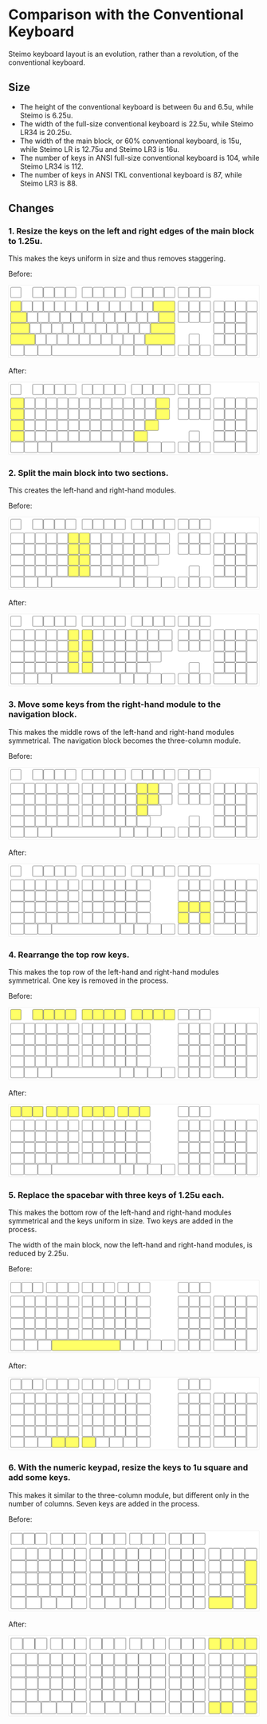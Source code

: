 # Comparison with the Conventional Keyboard

Steimo keyboard layout is an evolution, rather than a revolution, of the conventional keyboard.

## Size

* The height of the conventional keyboard is between 6u and 6.5u, while Steimo is 6.25u.
* The width of the full-size conventional keyboard is 22.5u, while Steimo LR34 is 20.25u.
* The width of the main block, or 60% conventional keyboard, is 15u, while Steimo LR is 12.75u and Steimo LR3 is 16u.
* The number of keys in ANSI full-size conventional keyboard is 104, while Steimo LR34 is 112.
* The number of keys in ANSI TKL conventional keyboard is 87, while Steimo LR3 is 88.

## Changes

### 1. Resize the keys on the left and right edges of the main block to 1.25u.

This makes the keys uniform in size and thus removes staggering.

Before:

![](images/changes-1-before.png)

After:

![](images/changes-1-after.png)

### 2. Split the main block into two sections.

This creates the left-hand and right-hand modules.

Before:

![](images/changes-2-before.png)

After:

![](images/changes-2-after.png)

### 3. Move some keys from the right-hand module to the navigation block.

This makes the middle rows of the left-hand and right-hand modules symmetrical. The navigation block becomes the three-column module.

Before:

![](images/changes-3-before.png)

After:

![](images/changes-3-after.png)

### 4. Rearrange the top row keys.

This makes the top row of the left-hand and right-hand modules symmetrical. One key is removed in the process.

Before:

![](images/changes-4-before.png)

After:

![](images/changes-4-after.png)

### 5. Replace the spacebar with three keys of 1.25u each.

This makes the bottom row of the left-hand and right-hand modules symmetrical and the keys uniform in size. Two keys are added in the process.

The width of the main block, now the left-hand and right-hand modules, is reduced by 2.25u.

Before:

![](images/changes-5-before.png)

After:

![](images/changes-5-after.png)

### 6. With the numeric keypad, resize the keys to 1u square and add some keys.

This makes it similar to the three-column module, but different only in the number of columns. Seven keys are added in the process.

Before:

![](images/changes-6-before.png)

After:

![](images/changes-6-after.png)
